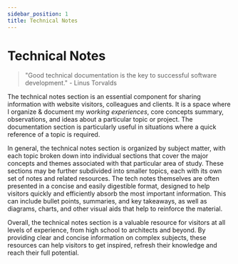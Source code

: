 ```yaml
---
sidebar_position: 1
title: Technical Notes
---
```


# Technical Notes

> "Good technical documentation is the key to successful software development." - Linus Torvalds

The technical notes section is an essential component for sharing information with website visitors, colleagues and clients. It is a space where I organize & document my *working experiences*, core concepts summary, observations, and ideas about a particular topic or project. The documentation section is particularly useful in situations where a quick reference of a topic is required.

In general, the technical notes section is organized by subject matter, with each topic broken down into individual sections that cover the major concepts and themes associated with that particular area of study. These sections may be further subdivided into smaller topics, each with its own set of notes and related resources. The tech notes themselves are often presented in a concise and easily digestible format, designed to help visitors quickly and efficiently absorb the most important information. This can include bullet points, summaries, and key takeaways, as well as diagrams, charts, and other visual aids that help to reinforce the material.

Overall, the technical notes section is a valuable resource for visitors at all levels of experience, from high school to architects and beyond. By providing clear and concise information on complex subjects, these resources can help visitors to get inspired, refresh their knowledge and reach their full potential.